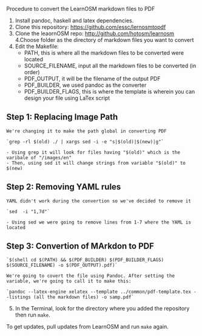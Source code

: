 Procedure to convert the LearnOSM markdown files to PDF

1. Install pandoc, haskell and latex dependencies.
2. Clone this repository: https://github.com/essc/lernosmtopdf 
3. Clone the leaornOSM repo: http://github.com/hotosm/learnosm
4.Choose folder as the directory of markdown files you want to convert
5. Edit the Makefile:
	- PATH, this is where all the markdown files to be converted were located
	- SOURCE_FILENAME, input all the markdown files to be converted (in order)
	- PDF_OUTPUT, it will be the filename of the output PDF
	- PDF_BUILDER, we used pandoc as the converter
	- PDF_BUILDER_FLAGS, this is where the template is wherein you can design your file using LaTex script

Step 1: Replacing Image Path
---------------------
	We're changing it to make the path global in converting PDF
	
	`grep -rl $(old) ./ | xargs sed -i -e "s|$(old)|$(new)|g"` 

	- Using grep it will look for files having "$(old)" which is the varibale of "/images/en"
	- Then, using sed it will change strings from variable "$(old)" to $(new)

Step 2: Removing YAML rules
---------------------
	YAML didn't work during the convertion so we've decided to remove it

	`sed  -i "1,7d"`

	- Using sed we were going to remove lines from 1-7 where the YAML is located

Step 3: Convertion of MArkdon to PDF
----------------------

	`$(shell cd $(PATH) && $(PDF_BUILDER) $(PDF_BUILDER_FLAGS) $(SOURCE_FILENAME) -o $(PDF_OUTPUT).pdf)`

	We're going to covert the file using Pandoc. After setting the variable, we're going to call it to make this:

	`pandoc --latex-engine xelatex --template ../common/pdf-template.tex --listings (all the markdown files) -o samp.pdf`

5. In the Terminal, look for the directory where you added the repository then run `make`. 

To get updates, pull updates from LearnOSM and run `make` again. 
